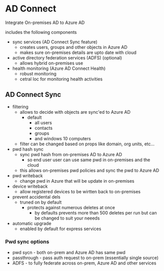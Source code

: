 # AD Connect

Integrate On-premises AD to Azure AD

includes the following components
* sync services (AD Connect Sync feature)
    * creates users, groups and other objects in Azure AD
    * makes sure on-premises details are upto date with cloud
* active directory federation services (ADFS) (optional)
    * allows hybrid on-premises use
* health monitoring (Azure AD Connect Health)
    * robust monitoring
    * cetral loc for monitoring health activities


## AD Connect Sync

* filtering
    * allows to decide with objects are sync'ed to Azure AD
        * default
            * all users
            * contacts
            * groups
            * and windows 10 computers
    * filter can be changed based on props like domain, org units, etc...
* pwd hash sync
    * sync pwd hash from on-premises AD to Azure AD
        * so end user user can use same pwd in on-premises and the cloud
    * this allows on-premises pwd policies and sync the pwd to Azure AD
* pwd writeback
    * change pwd in Azure that will be update in on-premises
* device writeback
    * allow registered devices to be wirtten back to on-premises
* prevent accidental dels
    * truned on by default
        * protects against numerous deletes at once
            * by defaults prevents more than 500 deletes per run but can be changed to suit your neeeds
* automatic upgrade
    * enabled by default for express services


### Pwd sync options

* pwd sycn - both on-prem and Azure AD has same pwd
* passthrough - pass auth request to on-prem (essentially single source)
* ADFS - to fully federate across on-prem, Azure AD and other services
 
